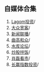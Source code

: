 ## 自媒体合集
1. [Lagom投资](Lagom投资/index.md)/
1. [大众宽客](大众宽客/index.md)/
1. [新闻联播](新闻联播/index.md)/
1. [曲高和众](曲高和众/index.md)/
1. [水库论坛](水库论坛/index.md)/
1. [炒股拌饭](炒股拌饭/index.md)/
1. [肖磊看市](肖磊看市/index.md)/
1. [长赢指数投资](长赢指数投资/index.md)/
